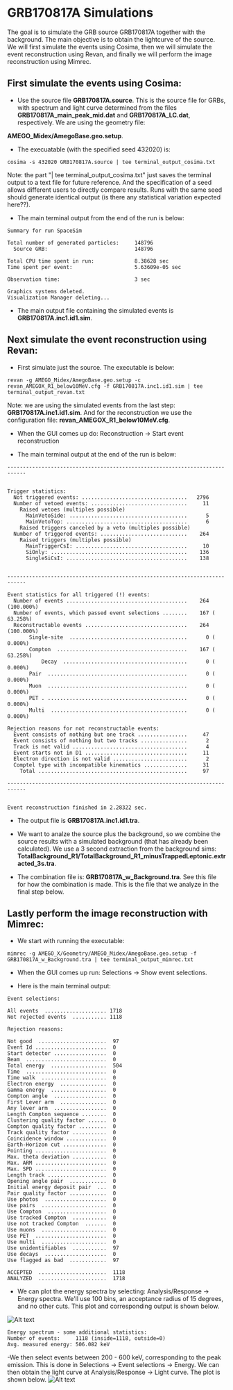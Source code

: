 # GRB170817A Simulations <br />
The goal is to simulate the GRB source GRB170817A together with the background. The main objective 
is to obtain the lightcurve of the source. We will first simulate the events using Cosima, then we will simulate
the event reconstruction using Revan, and finally we will perform the image reconstruction using Mimrec.<br />



## First simulate the events using Cosima: <br />

  - Use the source file **GRB170817A.source**. This is the source file for GRBs, with spectrum and light curve 
  determined from the files **GRB170817A_main_peak_mid.dat** and **GRB170817A_LC.dat**, respectively. We are using the 
  geometry file:
  
 **AMEGO_Midex/AmegoBase.geo.setup**.
  
  - The execuatable (with the specified seed 432020) is:  <br />
  ```
  cosima -s 432020 GRB170817A.source | tee terminal_output_cosima.txt
  ```
  Note: the part "| tee terminal_output_cosima.txt" just saves the terminal output to a text file for future reference. And the 
  specification of a seed allows different users to directly compare results. Runs with the same seed should generate identical
  output (is there any statistical variation expected here??).
  
  - The main terminal output from the end of the run is below: <br />
```
Summary for run SpaceSim

Total number of generated particles:     148796
  Source GRB:                            148796

Total CPU time spent in run:             8.38628 sec
Time spent per event:                    5.63609e-05 sec

Observation time:                        3 sec

Graphics systems deleted.
Visualization Manager deleting...
```
- The main output file containing the simulated events is **GRB170817A.inc1.id1.sim**. <br />

## Next simulate the event reconstruction using Revan: <br />

- First simulate just the source. The executable is below:
```
revan -g AMEGO_Midex/AmegoBase.geo.setup -c revan_AMEGOX_R1_below10MeV.cfg -f GRB170817A.inc1.id1.sim | tee terminal_output_revan.txt
```
Note: we are using the simulated events from the last step: **GRB170817A.inc1.id1.sim**. 
And for the reconstruction we use the configuration file: **revan_AMEGOX_R1_below10MeV.cfg**. <br />

- When the GUI comes up do: Reconstruction -> Start event reconstruction

- The main terminal output at the end of the run is below:
```
----------------------------------------------------------------------------


Trigger statistics:
  Not triggered events: ..................................   2796
  Number of vetoed events: ...............................     11
    Raised vetoes (multiples possible)
      MainVetoSide: ......................................      5
      MainVetoTop: .......................................      6
    Raised triggers canceled by a veto (multiples possible)
  Number of triggered events: ............................    264
    Raised triggers (multiples possible)
      MainTriggerCsI: ....................................     10
      SiOnly: ............................................    136
      SingleSiCsI: .......................................    138


----------------------------------------------------------------------------

Event statistics for all triggered (!) events:
  Number of events .......................................    264 (100.000%)
  Number of events, which passed event selections ........    167 ( 63.258%)
  Reconstructable events .................................    264 (100.000%)
       Single-site  ......................................      0 (  0.000%)
       Compton  ..........................................    167 ( 63.258%)
           Decay  ........................................      0 (  0.000%)
       Pair  .............................................      0 (  0.000%)
       Muon  .............................................      0 (  0.000%)
       PET . .............................................      0 (  0.000%)
       Multi  ............................................      0 (  0.000%)

Rejection reasons for not reconstructable events:
  Event consists of nothing but one track ................     47
  Event consists of nothing but two tracks ...............      2
  Track is not valid .....................................      4
  Event starts not in D1 .................................     11
  Electron direction is not valid ........................      2
  Comptel type with incompatible kinematics ..............     31
    Total ................................................     97

----------------------------------------------------------------------------


Event reconstruction finished in 2.28322 sec.
```

- The output file is **GRB170817A.inc1.id1.tra**.  <br />

- We want to analze the source plus the background, so we combine the source results with a simulated background (that has already 
been calculated). We use a 3 second extraction from the 
background sims: **TotalBackground_R1/TotalBackground_R1_minusTrappedLeptonic.extracted_3s.tra**. <br />

- The combination file is: **GRB170817A_w_Background.tra**. See this file for how the combination is made. 
This is the file that we analyze in the final step below. 

## Lastly perform the image reconstruction with Mimrec: <br />

- We start with running the executable:
```
mimrec -g AMEGO_X/Geometry/AMEGO_Midex/AmegoBase.geo.setup -f GRB170817A_w_Background.tra | tee terminal_output_mimrec.txt
```
- When the GUI comes up run: Selections -> Show event selections.

- Here is the main terminal output: 

```
Event selections:

All events  .................... 1718
Not rejected events  ........... 1118

Rejection reasons:

Not good  ......................  97
Event Id .......................  0
Start detector .................  0
Beam  ..........................  0
Total energy  ..................  504
Time  ..........................  0
Time walk  .....................  0
Electron energy  ...............  0
Gamma energy  ..................  0
Compton angle  .................  0
First Lever arm  ...............  0
Any lever arm  .................  0
Length Compton sequence ........  0
Clustering quality factor ......  0
Compton quality factor .........  0
Track quality factor ...........  0
Coincidence window .............  0
Earth-Horizon cut ..............  0
Pointing .......................  0
Max. theta deviation ...........  0
Max. ARM .......................  0
Max. SPD .......................  0
Length track ...................  0
Opening angle pair  ............  0
Initial energy deposit pair  ...  0
Pair quality factor ............  0
Use photos  ....................  0
Use pairs  .....................  0
Use Compton  ...................  0
Use tracked Compton  ...........  0
Use not tracked Compton  .......  0
Use muons  .....................  0
Use PET  .......................  0
Use multi  .....................  0
Use unidentifiables  ...........  97
Use decays  ....................  0
Use flagged as bad  ............  97

ACCEPTED  ......................  1118
ANALYZED  ......................  1718

```

- We can plot the energy spectra by selecting: Analysis/Response -> Energy spectra. We'll use 100 bins, an acceptance radius of 15 degrees, and no other cuts. This plot and corresponding output is shown below. 

![Alt text](https://github.com/ckarwin/AMEGO_X_Simulations/blob/master/energy_spectra_full.png)

```
Energy spectrum - some additional statistics:
Number of events:     1118 (inside=1118, outside=0)
Avg. measured energy: 506.082 keV
```

-We then select events between 200 - 600 keV, corresponding to the peak emission. This is done in Selections -> Event selections -> Energy. We can then obtain the light curve at Analysis/Response -> Light curve. The plot is shown below. 
![Alt text](https://github.com/ckarwin/AMEGO_X_Simulations/blob/master/LC_200-600_keV.png)
